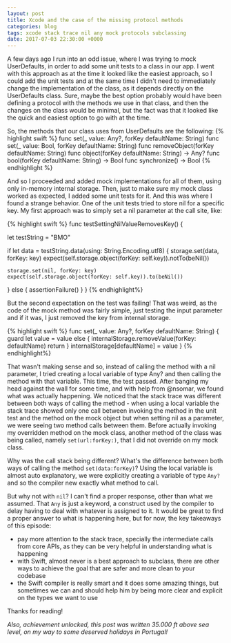 ```yaml
---
layout: post
title: Xcode and the case of the missing protocol methods
categories: blog
tags: xcode stack trace nil any mock protocols subclassing
date: 2017-07-03 22:30:00 +0000
---
```

A few days ago I run into an odd issue, where I was trying to mock UserDefaults, in order to add some unit tests to a class in our app. I went with this approach as at the time it looked like the easiest approach, so I could add the unit tests and at the same time I didn't need to immediately change the implementation of the class, as it depends directly on the UserDefaults class. Sure, maybe the best option probably would have been defining a protocol with the methods we use in that class, and then the changes on the class would be minimal, but the fact was that it looked like the quick and easiest option to go with at the time.

So, the methods that our class uses from UserDefaults are the following:
{% highlight swift %}
func set(_ value: Any?, forKey defaultName: String)
func set(_ value: Bool, forKey defaultName: String)
func removeObject(forKey defaultName: String)
func object(forKey defaultName: String) -> Any?
func bool(forKey defaultName: String) -> Bool
func synchronize() -> Bool
{% endhighlight %}

And so I proceeded and added mock implementations for all of them, using only in-memory internal storage. Then, just to make sure my mock class worked as expected, I added some unit tests for it. And this was where I found a strange behavior. One of the unit tests tried to store nil for a specific key. My first approach was to simply set a nil parameter at the call site, like:

{% highlight swift %}
func testSettingNilValueRemovesKey() {

  let testString = "BMO"

  if let data = testString.data(using: String.Encoding.utf8) {
    storage.set(data, forKey: key)
    expect(self.storage.object(forKey: self.key)).notTo(beNil())

    storage.set(nil, forKey: key)
    expect(self.storage.object(forKey: self.key)).to(beNil())
  } else {
    assertionFailure()
  }
}
{% endhighlight%}

But the second expectation on the test was failing! That was weird, as the code of the mock method was fairly simple, just testing the input parameter and if it was, I just removed the key from internal storage.

{% highlight swift %}
func set(_ value: Any?, forKey defaultName: String) {
  guard let value = value else {
    internalStorage.removeValue(forKey: defaultName)
    return
  }
  internalStorage[defaultName] = value
}
{% endhighlight%}


That wasn't making sense and so, instead of calling the method with a nil parameter, I tried  creating a local variable of type Any? and then calling the method with that variable. This time, the test passed. After banging my head against the wall for some time, and with help from @nsomar, we found what was actually happening. We noticed that the stack trace was different between both ways of calling the method - when using a local variable the stack trace showed only one call between invoking the method in the unit test and the method on the mock object but when setting nil as a parameter, we were seeing two method calls between them. Before actually invoking my overridden method on the mock class, another method of the class was being called, namely ```set(url:forKey:)```, that I did not override on my mock class.

Why was the call stack being different? What's the difference between both ways of calling the method ```set(data:forKey)```? Using the local variable is almost auto explanatory, we were explicitly creating a variable of type ```Any?``` and so the compiler new exactly what method to call.

But why not with ```nil```? I can't find a proper response, other than what we assumed. That ```Any``` is just a keyword, a construct used by the compiler to delay having to deal with whatever is assigned to it. It would be great to find a proper answer to what is happening here, but for now, the key takeaways of this episode:
- pay more attention to the stack trace, specially the intermediate calls from core APIs, as they can be very helpful in understanding what is happening
- with Swift, almost never is a best approach to subclass, there are other ways to achieve the goal that are safer and more clean to your codebase
- the Swift compiler is really smart and it does some amazing things, but sometimes we can and should help him by being more clear and explicit on the types we want to use

Thanks for reading!

_Also, achievement unlocked, this post was written 35.000 ft above sea level, on my way to some deserved holidays in Portugal!_
